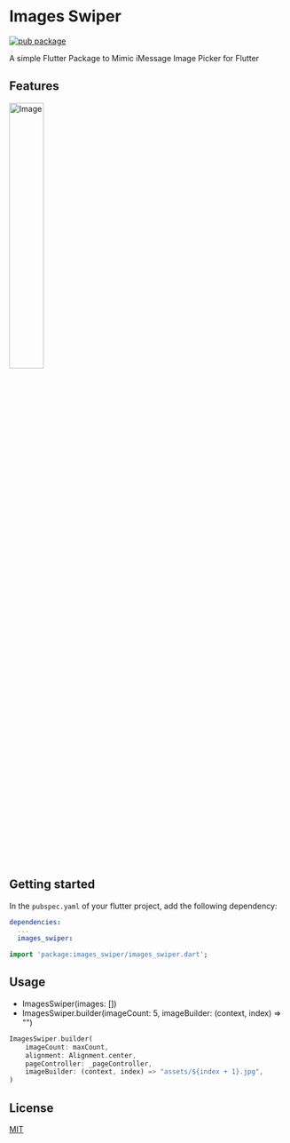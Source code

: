 # Images Swiper

[![pub package](https://img.shields.io/pub/v/proximity_screen_lock.svg)](https://pub.dartlang.org/packages/images_swiper)

A simple Flutter Package to Mimic iMessage Image Picker for Flutter

## Features

<img src="https://github.com/imWalsh/images_swiper/blob/main/images_swiper.gif" alt="Image" style="width:35%;">

## Getting started

In the `pubspec.yaml` of your flutter project, add the following dependency:

```yaml
dependencies:
  ...
  images_swiper:
```

```dart
import 'package:images_swiper/images_swiper.dart';
```

## Usage

* ImagesSwiper(images: [])
* ImagesSwiper.builder(imageCount: 5, imageBuilder: (context, index) => "")

```dart
ImagesSwiper.builder(
    imageCount: maxCount,
    alignment: Alignment.center,
    pageController: _pageController,
    imageBuilder: (context, index) => "assets/${index + 1}.jpg",
)
```

## License
[MIT](https://choosealicense.com/licenses/mit/)
